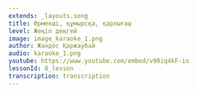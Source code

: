 ```yaml
---
extends: _layouts.song
title: Өрмекші, құмырсқа, қарлығаш
level: Жеңіл деңгей
image: image_karaoke_1.png
author: Жандос Қаржаубай
audio: karaoke_1.png
youtube: https://www.youtube.com/embed/v90iq4kF-io
lessonId: 8_lesson
transcription: transcription 
---
```


